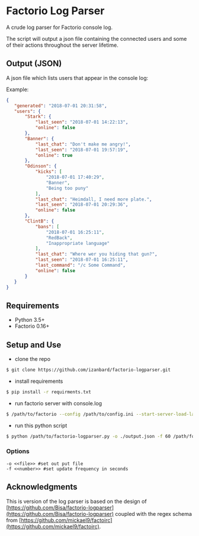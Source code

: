 # Factorio Log Parser
A crude log parser for Factorio console log.

The script will output a json file containing the connected users and some of their actions throughout the server lifetime.

## Output (JSON)
A json file which lists users that appear in the console log:

Example:
 ```JSON
{
    "generated": "2018-07-01 20:31:58",
    "users": {
        "Stark": {
            "last_seen": "2018-07-01 14:22:13",
            "online": false
        },
        "Banner": {
            "last_chat": "Don't make me angry!",
            "last_seen": "2018-07-01 19:57:19",
            "online": true
        },
        "Odinson": {
            "kicks": [
                "2018-07-01 17:40:29",
                "Banner",
                "Being too puny"
            ],
            "last_chat": "Heimdall, I need more plate.",
            "last_seen": "2018-07-01 20:29:36",
            "online": false
        },
        "ClintB": {
            "bans": [
                "2018-07-01 16:25:11",
                "RedBack",
                "Inappropriate language"
            ],
            "last_chat": "Where wer you hiding that gun?",
            "last_seen": "2018-07-01 16:25:11",
            "last_command": "/c Some Command",
            "online": false
        }
    }
}
```
## Requirements
- Python 3.5+
- Factorio 0.16+

## Setup and Use
- clone the repo
```bash
$ git clone https://github.com/izanbard/factorio-logparser.git
```
- install requirements
```bash
$ pip install -r requirments.txt 
```
- run factorio server with console.log
```bash
$ /path/to/factorio --config /path/to/config.ini --start-server-load-latest --server-settings /path/to/server-settings.json --console-log /path/for/console.log
```
- run this python script
```bash
$ python /path/to/factorio-logparser.py -o ./output.json -f 60 /path/for/console.log
```

### Options
```
-o <<file>> #set out put file
-f <<number>> #set update frequency in seconds
```

## Acknowledgments
This is version of the log parser is based on the design of [https://github.com/Bisa/factorio-logparser](https://github.com/Bisa/factorio-logparser) coupled with the regex schema from [https://github.com/mickael9/factoirc](https://github.com/mickael9/factoirc).

